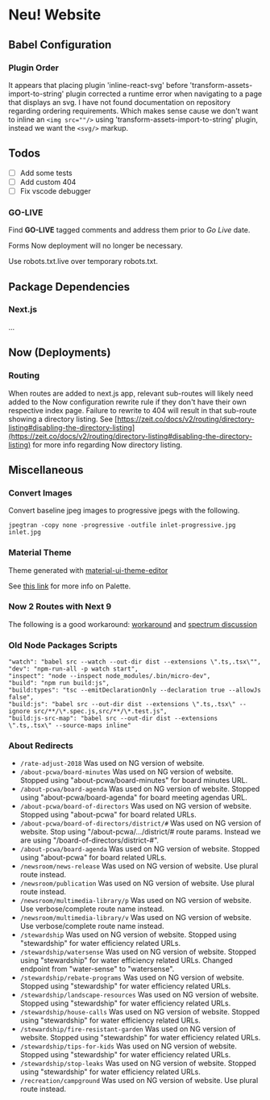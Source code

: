 # Neu! Website

## Babel Configuration

### Plugin Order

It appears that placing plugin 'inline-react-svg' before 'transform-assets-import-to-string' plugin corrected a runtime error when navigating to a page that displays an svg. I have not found documentation on repository regarding ordering requirements. Which makes sense cause we don't want to inline an `<img src=""/>` using 'transform-assets-import-to-string' plugin, instead we want the `<svg/>` markup.

## Todos

- [ ] Add some tests
- [ ] Add custom 404
- [ ] Fix vscode debugger

### GO-LIVE

Find **GO-LIVE** tagged comments and address them prior to _Go Live_ date.

Forms Now deployment will no longer be necessary.

Use robots.txt.live over temporary robots.txt.

## Package Dependencies

### Next.js

...

## Now (Deployments)

### Routing

When routes are added to next.js app, relevant sub-routes will likely need added to the Now configuration rewrite rule if they don't have their own respective index page. Failure to rewrite to 404 will result in that sub-route showing a directory listing. See [https://zeit.co/docs/v2/routing/directory-listing#disabling-the-directory-listing](https://zeit.co/docs/v2/routing/directory-listing#disabling-the-directory-listing) for more info regarding Now directory listing.

## Miscellaneous

### Convert Images

Convert baseline jpeg images to progressive jpegs with the following.

    jpegtran -copy none -progressive -outfile inlet-progressive.jpg inlet.jpg

### Material Theme

Theme generated with [material-ui-theme-editor](https://in-your-saas.github.io/material-ui-theme-editor/)

See [this link](https://material-ui.com/style/color/#official-color-tool) for more info on Palette.

### Now 2 Routes with Next 9

The following is a good workaround: [workaround](https://github.com/zeit/now-builders/issues/825)
and [spectrum discussion](https://spectrum.chat/zeit/now/custom-next-js-404-error-page-in-monorepo-deployment~fc329387-e24e-4d87-967c-a6672c6be46f)

### Old Node Packages Scripts

    "watch": "babel src --watch --out-dir dist --extensions \".ts,.tsx\"",
    "dev": "npm-run-all -p watch start",
    "inspect": "node --inspect node_modules/.bin/micro-dev",
    "build": "npm run build:js",
    "build:types": "tsc --emitDeclarationOnly --declaration true --allowJs false",
    "build:js": "babel src --out-dir dist --extensions \".ts,.tsx\" --ignore src/**/\*.spec.js,src/**/\*.test.js",
    "build:js-src-map": "babel src --out-dir dist --extensions \".ts,.tsx\" --source-maps inline"

### About Redirects

- `/rate-adjust-2018` Was used on NG version of website.
- `/about-pcwa/board-minutes` Was used on NG version of website. Stopped using "about-pcwa/board-minutes" for board minutes URL.
- `/about-pcwa/board-agenda` Was used on NG version of website. Stopped using "about-pcwa/board-agenda" for board meeting agendas URL.
- `/about-pcwa/board-of-directors` Was used on NG version of website. Stopped using "about-pcwa" for board related URLs.
- `/about-pcwa/board-of-directors/district/#` Was used on NG version of website. Stop using "/about-pcwa/.../district/# route params. Instead we are using "/board-of-directors/district-#".
- `/about-pcwa/board-agenda` Was used on NG version of website. Stopped using "about-pcwa" for board related URLs.
- `/newsroom/news-release` Was used on NG version of website. Use plural route instead.
- `/newsroom/publication` Was used on NG version of website. Use plural route instead.
- `/newsroom/multimedia-library/p` Was used on NG version of website. Use verbose/complete route name instead.
- `/newsroom/multimedia-library/v` Was used on NG version of website. Use verbose/complete route name instead.
- `/stewardship` Was used on NG version of website. Stopped using "stewardship" for water efficiency related URLs.
- `/stewardship/watersense` Was used on NG version of website. Stopped using "stewardship" for water efficiency related URLs. Changed endpoint from "water-sense" to "watersense".
- `/stewardship/rebate-programs` Was used on NG version of website. Stopped using "stewardship" for water efficiency related URLs.
- `/stewardship/landscape-resources` Was used on NG version of website. Stopped using "stewardship" for water efficiency related URLs.
- `/stewardship/house-calls` Was used on NG version of website. Stopped using "stewardship" for water efficiency related URLs.
- `/stewardship/fire-resistant-garden` Was used on NG version of website. Stopped using "stewardship" for water efficiency related URLs.
- `/stewardship/tips-for-kids` Was used on NG version of website. Stopped using "stewardship" for water efficiency related URLs.
- `/stewardship/stop-leaks` Was used on NG version of website. Stopped using "stewardship" for water efficiency related URLs.
- `/recreation/campground` Was used on NG version of website. Use plural route instead.
